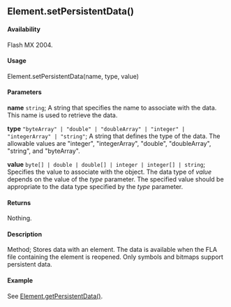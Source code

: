 ## Element.setPersistentData()

#### Availability

Flash MX 2004.

#### Usage

Element.setPersistentData(name, type, value)

#### Parameters

**name** `string`; A string that specifies the name to associate with the data. This name is used to retrieve the data.

**type** `"byteArray" | "double" | "doubleArray" | "integer" | "integerArray" | "string"`; A string that defines the type of the data. The allowable values are "integer", "integerArray", "double", "doubleArray", "string", and "byteArray".

**value** `byte[] | double | double[] | integer | integer[] | string`; Specifies the value to associate with the object. The data type of *value* depends on the value of the *type*
parameter. The specified value should be appropriate to the data type specified by the *type* parameter.

#### Returns

Nothing.

#### Description

Method; Stores data with an element. The data is available when the FLA file containing the element is reopened. Only symbols and bitmaps support persistent data.

#### Example

See [Element.getPersistentData()](../Element_object/Element2.md).
